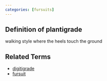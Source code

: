 ```yaml
---
categories: [fursuits]
---
```

## Definition of plantigrade

walking style where the heels touch the ground

## Related Terms

- [digitigrade](./digitigrade)
- [fursuit](./fursuit)
